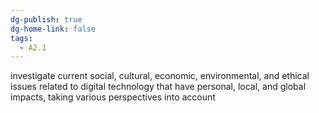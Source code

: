```yaml
---
dg-publish: true
dg-home-link: false
tags:
  - A2.1
---
```

investigate current social, cultural, economic, environmental, and ethical issues related to digital technology that have personal, local, and global impacts, taking various perspectives into account